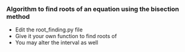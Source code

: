 ### Algorithm to find roots of an equation using the bisection method

- Edit the root_finding.py file 
- Give it your own function to find roots of
- You may alter the interval as well
